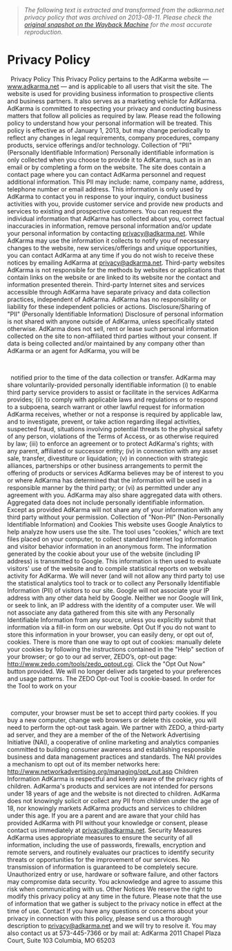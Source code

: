 > *The following text is extracted and transformed from the adkarma.net privacy policy that was archived on 2013-08-11. Please check the [original snapshot on the Wayback Machine](https://web.archive.org/web/20130811103216id_/http%3A//0034191.netsolhost.com/adkarma/AdKarma_PrivacyPolicy.pdf) for the most accurate reproduction.*

# Privacy Policy

	  
Privacy Policy
This Privacy Policy pertains to the AdKarma website — www.adkarma.net — and is applicable
to all users that visit the site.
The website is used for providing business information to prospective clients and business
partners. It also serves as a marketing vehicle for AdKarma. AdKarma is committed to
respecting your privacy and conducting business matters that follow all policies as required by
law. Please read the following policy to understand how your personal information will be
treated. This policy is effective as of January 1, 2013, but may change periodically to reflect any
changes in legal requirements, company procedures, company products, service offerings and/or
technology.
Collection of "PII" (Personally Identifiable Information)
Personally identifiable information is only collected when you choose to provide it to AdKarma,
such as in an email or by completing a form on the website. The site does contain a contact page
where you can contact AdKarma personnel and request additional information. This PII may
include: name, company name, address, telephone number or email address. This information is
only used by AdKarma to contact you in response to your inquiry, conduct business activities
with you, provide customer service and provide new products and services to existing and
prospective customers. You can request the individual information that AdKarma has collected
about you, correct factual inaccuracies in information, remove personal information and/or
update your personal information by contacting privacy@adkarma.net. While AdKarma may use
the information it collects to notify you of necessary changes to the website, new
services/offerings and unique opportunities, you can contact AdKarma at any time if you do not
wish to receive these notices by emailing AdKarma at privacy@adkarma.net.
Third-party websites
AdKarma is not responsible for the methods by websites or applications that contain links on the
website or are linked to its website nor the contact and information presented therein. Third-party
Internet sites and services accessible through AdKarma have separate privacy and data collection
practices, independent of AdKarma. AdKarma has no responsibility or liability for these
independent policies or actions.
Disclosure/Sharing of "PII" (Personally Identifiable Information)
Disclosure of personal information is not shared with anyone outside of AdKarma, unless
specifically stated otherwise. AdKarma does not sell, rent or lease such personal information
collected on the site to non-affiliated third parties without your consent. If data is being collected
and/or maintained by any company other than AdKarma or an agent for AdKarma, you will be
	  


	  
notified prior to the time of the data collection or transfer.
AdKarma may share voluntarily-provided personally identifiable information (i) to enable third
party service providers to assist or facilitate in the services AdKarma provides; (ii) to comply
with applicable laws and regulations or to respond to a subpoena, search warrant or other lawful
request for information AdKarma receives, whether or not a response is required by applicable
law, and to investigate, prevent, or take action regarding illegal activities, suspected fraud,
situations involving potential threats to the physical safety of any person, violations of the Terms
of Access, or as otherwise required by law; (iii) to enforce an agreement or to protect AdKarma's
rights; with any parent, affiliated or successor entity; (iv) in connection with any asset sale,
transfer, divestiture or liquidation; (v) in connection with strategic alliances, partnerships or other
business arrangements to permit the offering of products or services AdKarma believes may be
of interest to you or where AdKarma has determined that the information will be used in a
responsible manner by the third party; or (vi) as permitted under any agreement with you.
AdKarma may also share aggregated data with others. Aggregated data does not include
personally identifiable information. Except as provided AdKarma will not share any of your
information with any third party without your permission.
Collection of "Non-PII" (Non-Personally Identifiable Information) and Cookies
This website uses Google Analytics to help analyze how users use the site. The tool uses
"cookies," which are text files placed on your computer, to collect standard Internet log
information and visitor behavior information in an anonymous form. The information generated
by the cookie about your use of the website (including IP address) is transmitted to Google. This
information is then used to evaluate visitors' use of the website and to compile statistical reports
on website activity for AdKarma.
We will never (and will not allow any third party to) use the statistical analytics tool to track or
to collect any Personally Identifiable Information (PII) of visitors to our site. Google will not
associate your IP address with any other data held by Google. Neither we nor Google will link,
or seek to link, an IP address with the identity of a computer user. We will not associate any data
gathered from this site with any Personally Identifiable Information from any source, unless you
explicitly submit that information via a fill-in form on our website.
Opt Out
If you do not want to store this information in your browser, you can easily deny, or opt out of,
cookies. There is more than one way to opt out of cookies: manually delete your cookies by
following the instructions contained in the "Help" section of your browser; or go to our ad
server, ZEDO’s, opt-out page: http://www.zedo.com/tools/zedo_optout.cgi. Click the "Opt Out
Now" button provided. We will no longer deliver ads targeted to your preferences and usage
patterns. The ZEDO Opt-out Tool is cookie-based. In order for the Tool to work on your
	  


	  
computer, your browser must be set to accept third party cookies. If you buy a new computer,
change web browsers or delete this cookie, you will need to perform the opt-out task again.
We partner with ZEDO, a third-party ad server, and they are a member of the of the Network
Advertising Initiative (NAI), a cooperative of online marketing and analytics companies
committed to building consumer awareness and establishing responsible business and data
management practices and standards. The NAI provides a mechanism to opt out of its member
networks here: http://www.networkadvertising.org/managing/opt_out.asp
Children Information
AdKarma is respectful and keenly aware of the privacy rights of children. AdKarma's products
and services are not intended for persons under 18 years of age and the website is not directed to
children. AdKarma does not knowingly solicit or collect any PII from children under the age of
18, nor knowingly markets AdKarma products and services to children under this age. If you are
a parent and are aware that your child has provided AdKarma with PII without your knowledge
or consent, please contact us immediately at privacy@adkarma.net.
Security Measures
AdKarma uses appropriate measures to ensure the security of all information, including the use
of passwords, firewalls, encryption and remote servers, and routinely evaluates our practices to
identify security threats or opportunities for the improvement of our services. No transmission of
information is guaranteed to be completely secure. Unauthorized entry or use, hardware or
software failure, and other factors may compromise data security. You acknowledge and agree to
assume this risk when communicating with us.
Other Notices
We reserve the right to modify this privacy policy at any time in the future. Please note that the
use of information that we gather is subject to the privacy notice in effect at the time of use.
Contact
If you have any questions or concerns about your privacy in connection with this policy, please
send us a thorough description to privacy@adkarma.net and we will try to resolve it. You may
also contact us at 573-445-7366 or by mail at:
AdKarma
2011 Chapel Plaza Court, Suite 103
Columbia, MO 65203	  
	  

